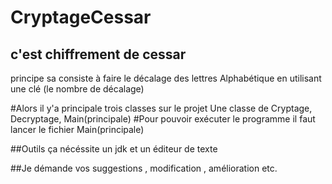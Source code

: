 # CryptageCessar
## c'est chiffrement de cessar 
principe sa consiste à faire le décalage des lettres Alphabétique en utilisant une clé (le nombre de décalage)

#Alors il y'a principale trois classes sur le projet
Une classe de Cryptage, Decryptage, Main(principale)
#Pour pouvoir exécuter le programme il faut lancer le fichier Main(principale)

##Outils 
ça nécéssite un jdk et un éditeur de texte

##Je démande vos suggestions , modification , amélioration etc.
